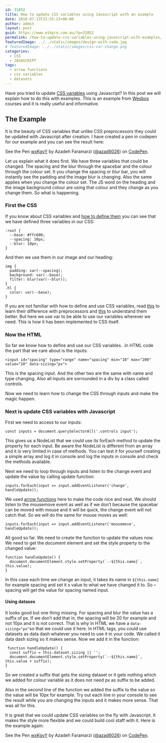 ```yaml
---
id: 31852
title: How to update CSS variables using Javascript with an example
date: 2018-07-13T22:55:23+00:00
author: admin
layout: post
guid: https://www.nikpro.com.au/?p=31852
permalink: /how-to-update-css-variables-using-javascript-with-examples/
featuredImage: ../../static/images/design-with-code.jpg
# featuredImage: ../../static/images/css-var-change.png
categories:
  - CSS
  - JAVASCRIPT
tags:
  - arrow functions
  - css variables
  - datasets
---
```

Have you tried to update [CSS variables](https://www.nikpro.com.au/what-are-css-variables-and-their-differences-with-css-preprocessors/) using Javascript? In this post we will explain how to do this with examples. This is an example from <a href="https://www.wesbos.com" target="_blank" rel="noopener noreferrer">Wesbos</a> courses and it is really useful and informative.

## The Example

It is the beauty of CSS variables that unlike CSS preprocessors they could be updated with Javascript after creation. I have created a pen in codepen for our example and you can see the result here:

<p class="codepen" data-height="265" data-theme-id="0" data-slug-hash="wxKgvY" data-default-tab="css,result" data-user="azad6026" data-embed-version="2" data-pen-title="wxKgvY">
  See the Pen <a href="https://codepen.io/azad6026/pen/wxKgvY/">wxKgvY</a> by Azadeh Faramarzi (<a href="https://codepen.io/azad6026">@azad6026</a>) on <a href="https://codepen.io">CodePen</a>.
</p>



Let us explain what it does first. We have three variables that could be changed. The spacing and the blur through the spacebar and the colour through the colour set. It you change the spacing or blur bar, you will instantly see the padding and the image blur is changing. Also the same applies when you change the colour set. The JS word on the heading and the image background colour are using that colour and they change as you change them. So what is happening.

### First the CSS

If you know about CSS variables and <a href="https://www.nikpro.com.au/what-are-css-variables-and-their-differences-with-css-preprocessors/" target="_blank" rel="noopener noreferrer">how to define them</a> you can see that we have defined three variables in our CSS:

`:root {`  
`  --base: #ffc600;`  
`  --spacing: 10px;`  
`  --blur: 10px;`  
`}`

And then we use them in our image and our heading:

`img {`  
`  padding: var(--spacing);`  
`  background: var(--base);`  
`  filter: blur(var(--blur));`  
`}`  
`.hl {`  
`  color: var(--base);`  
`}`

If you are not familiar with how to define and use CSS variables, read <a href="https://www.nikpro.com.au/what-are-css-variables-and-their-differences-with-css-preprocessors/" target="_blank" rel="noopener noreferrer">this</a> to learn their difference with preprocessors and <a href="https://developer.mozilla.org/en-US/docs/Web/CSS/Using_CSS_variables" target="_blank" rel="noopener noreferrer">this</a> to understand them better. But here we use var to be able to use our variables wherever we need. This is how it has been implemented to CSS itself.

### Now the HTML

So far we know how to define and use our CSS variables. .In HTML code the part that we care about is the inputs:

`<input id="spacing" type="range" name="spacing" min="10" max="200" value="10" data-sizing="px">`

This is the spacing input. And the other two are the same with name and type changing. Also all inputs are sorrounded in a div by a class called controls.

Now we need to learn how to change the CSS through inputs and make the magic happen.

### Next is update CSS variables with Javascript 

First we need to access to our inputs:

`const inputs = document.querySelectorAll('.controls input');`

This gives us a NodeList that we could use its forEach method to update the property for each input. Be aware the NodeList is different from an array and it is very limited in case of methods. You can test it for yourself creating a simple array and log it in console and log the inputs in console and check the methods available.

Next we need to loop through inputs and listen to the change event and update the value by calling update function:

`inputs.forEach(input => input.addEventListener('change', handleUpdate));`

We used <a href="https://www.nikpro.com.au/all-you-need-to-know-about-arrow-functions-in-javascript/" target="_blank" rel="noopener noreferrer">arrow functions</a> here to make the code nice and neat. We should listen to the mousemove event as well as if we don&#8217;t because the spacebar can be moved with mouse and it will be quick, the change event will not catch that. So we will do the same for mouse moves as well:

`inputs.forEach(input => input.addEventListener('mousemove', handleUpdate));`

All good so far. We need to create the function to update the values now. We need to get the document element and set the style property to the changed value:

`function handleUpdate() {`  
``  document.documentElement.style.setProperty(`--${this.name}`, this.value);``  
`}`

In this case each time we change an input, it takes its name in `${this.name} `for example spacing and set it s value to what we have changed it to. So &#8211;spacing will get the value for spacing named input.

#### Using datases

It looks good but one thing missing. For spacing and blur the value has a suffix of px. If we don&#8217;t add that in, the spacing will be 20 for example and not 10px and it is not correct. That is why in HTML we have a `data-sizing="px"`so that we could use it here. In HTML tags, you could use datasets as data dash whatever you need to use it in your code. We called it data dash sizing so it makes sense. Now we add it in the function:

` function handleUpdate() {`  
`  const suffix = this.dataset.sizing || '';`  
``  document.documentElement.style.setProperty(`--${this.name}`, this.value + suffix);``  
`}`

So we created a suffix that gets the sizing dataset or it gets nothing which we added for colour variable as it does not need px as suffix to be added.

Also in the second line of the function we added the suffix to the value so the value will be 10px for example. Try out each line in your console to see the result while you are changing the inputs and it makes more sense. That was all for this. 

It is great that we could update CSS variables on the fly with Javascript. It makes the style more flexible and we could build cool staff with it. Here is the example again:

<p class="codepen" data-height="265" data-theme-id="0" data-slug-hash="wxKgvY" data-default-tab="css,result" data-user="azad6026" data-embed-version="2" data-pen-title="wxKgvY">
  See the Pen <a href="https://codepen.io/azad6026/pen/wxKgvY/">wxKgvY</a> by Azadeh Faramarzi (<a href="https://codepen.io/azad6026">@azad6026</a>) on <a href="https://codepen.io">CodePen</a>.
</p>